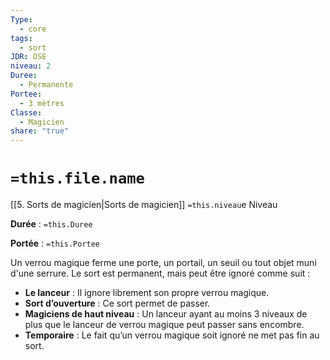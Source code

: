 ```yaml
---
Type:
  - core
tags:
  - sort
JDR: OSE
niveau: 2
Duree:
  - Permanente
Portee:
  - 3 mètres
Classe:
  - Magicien
share: "true"
---
```

# `=this.file.name`  

[[5. Sorts de magicien|Sorts de magicien]] `=this.niveau`e Niveau

**Durée** : `=this.Duree` 

**Portée** : `=this.Portee`

Un verrou magique ferme une porte, un portail, un seuil ou tout objet muni d'une serrure. Le sort est permanent, mais peut être ignoré comme suit :

- **Le lanceur** : Il ignore librement son propre verrou magique.
- **Sort d’ouverture** : Ce sort permet de passer.
- **Magiciens de haut niveau** : Un lanceur ayant au moins 3 niveaux de plus que le lanceur de verrou magique peut passer sans encombre.
- **Temporaire** : Le fait qu’un verrou magique soit ignoré ne met pas fin au sort.